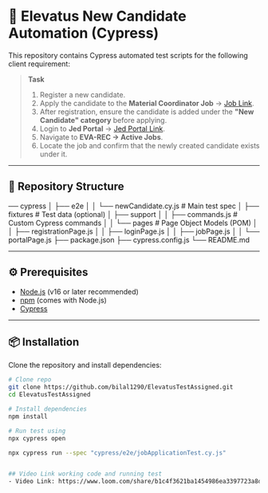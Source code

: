 # 🚀 Elevatus New Candidate Automation (Cypress)

This repository contains Cypress automated test scripts for the following client requirement:

> **Task**  
> 1. Register a new candidate.  
> 2. Apply the candidate to the **Material Coordinator Job** → [Job Link](https://automationszaid.elevatus.io/jobs/material-coordinator-1758443998).  
> 3. After registration, ensure the candidate is added under the **"New Candidate" category** before applying.  
> 4. Login to **Jed Portal** → [Jed Portal Link](https://jed-portal.elevatus.io/).  
> 5. Navigate to **EVA-REC → Active Jobs**.  
> 6. Locate the job and confirm that the newly created candidate exists under it.  

---

## 📂 Repository Structure

── cypress
│ ├── e2e
│ │ └── newCandidate.cy.js # Main test spec
│ ├── fixtures # Test data (optional)
│ ├── support
│ │ ├── commands.js # Custom Cypress commands
│ │ └── pages # Page Object Models (POM)
│ │ ├── registrationPage.js
│ │ ├── loginPage.js
│ │ ├── jobPage.js
│ │ └── portalPage.js
├── package.json
├── cypress.config.js
└── README.md


---

## ⚙️ Prerequisites

- [Node.js](https://nodejs.org/en/) (v16 or later recommended)  
- [npm](https://www.npmjs.com/) (comes with Node.js)  
- [Cypress](https://www.cypress.io/)  

---

## 📦 Installation

Clone the repository and install dependencies:

```bash
# Clone repo
git clone https://github.com/bilal1290/ElevatusTestAssigned.git
cd ElevatusTestAssigned

# Install dependencies
npm install

# Run test using
npx cypress open

npx cypress run --spec "cypress/e2e/jobApplicationTest.cy.js"


## Video Link working code and running test
- Video Link: https://www.loom.com/share/b1c4f3621ba1454986ea3397723a8d2a


